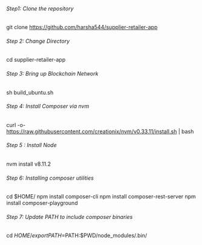 ###### Step1: Clone the repository
git clone https://github.com/harsha544/supplier-retailer-app

###### Step 2: Change Directory
cd supplier-retailer-app

###### Step 3: Bring up Blockchain Network
sh build_ubuntu.sh

###### Step 4: Install Composer via nvm
curl -o- https://raw.githubusercontent.com/creationix/nvm/v0.33.11/install.sh | bash

###### Step 5 : Install Node
nvm install v8.11.2

###### Step 6: Installing composer utilities
cd $HOME/
npm install composer-cli
npm install composer-rest-server
npm install composer-playground

###### Step 7: Update PATH to include composer binaries
cd $HOME/
export PATH=$PATH:$PWD/node_modules/.bin/
